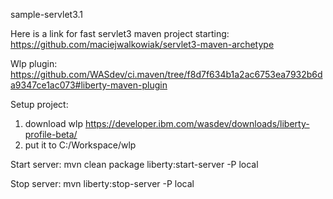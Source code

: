 sample-servlet3.1


Here is a link for fast servlet3 maven project starting:
 https://github.com/maciejwalkowiak/servlet3-maven-archetype

Wlp plugin:
 https://github.com/WASdev/ci.maven/tree/f8d7f634b1a2ac6753ea7932b6da9347ce1ac073#liberty-maven-plugin

Setup project:
1. download wlp https://developer.ibm.com/wasdev/downloads/liberty-profile-beta/
2. put it to C:/Workspace/wlp

Start server:
    mvn clean package liberty:start-server -P local

Stop server:
    mvn liberty:stop-server -P local

